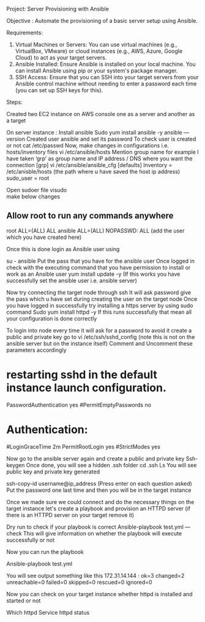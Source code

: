 Project: Server Provisioning with Ansible

Objective : Automate the provisioning of a basic server setup using Ansible.

Requirements:
1. Virtual Machines or Servers: You can use virtual machines (e.g., VirtualBox, VMware) or cloud instances (e.g., AWS, Azure, Google Cloud) to act as your target servers.
2. Ansible Installed: Ensure Ansible is installed on your local machine. You can install Ansible using pip or your system's package manager.
3. SSH Access: Ensure that you can SSH into your target servers from your Ansible control machine without needing to enter a password each time (you can set up SSH keys for this).

Steps:

Created two EC2 instance on AWS console one as a server and another as a target

On server instance :
Install ansible 
    Sudo yum install ansible -y
    ansible —version 
Created user ansible and set its password 
To check user is created or not 
    cat /etc/passwd
Now, make changes in configurations i.e. hosts/inventory files
vi /etc/ansible/hosts
Mention group name for example I have taken ‘grp’ as group name and IP address / DNS where you want the connection 
   [grp]
   <private ip address>
vi /etc/ansible/ansible_cfg
   [defaults]
   Inventory = /etc/anisble/hosts (the path where u have saved the host ip address)
   sudo_user = root

Open sudoer file 
visudo  
make below changes
  ## Allow root to run any commands anywhere 
  root    ALL=(ALL)       ALL
  ansible ALL=(ALL) NOPASSWD: ALL (add the user which you have created here)

Once this is done login as Ansible user using 

  su - ansible
Put the pass that you have for the ansible user
Once logged in check with the executing command that you have permission to install or work as an Ansible user 
yum install update -y
(If this works you have successfully set the ansible user i.e. ansible server)

Now try connecting the target node through 
 ssh <ip address>
It will ask password give the pass which u have set during creating the user on the target node
Once you have logged in successfully try installing a https server by using sudo command
 Sudo yum install httpd -y 
If this runs successfully that mean all your configuration is done correctly 


To login into node every time it will ask for a password to avoid it create a public and private key
go to vi /etc/ssh/sshd_config (note this is not on the ansible server but on the instance itself)
Comment and Uncomment these parameters accordingly
  # restarting sshd in the default instance launch configuration.
  PasswordAuthentication yes
  #PermitEmptyPasswords no

  # Authentication:
  #LoginGraceTime 2m
  PermitRootLogin yes
  #StrictModes yes

Now go to the ansible server again and create a public and private key 
  Ssh-keygen
Once done, you will see a hidden .ssh folder
  cd .ssh
  Ls
  You will see public key and private key generated

  ssh-copy-id username@ip_address 
(Press enter on each question asked)
Put the password one last time and then you will be in the target instance 


Once we made sure we could connect and do the necessary things on the target instance 
let's create a playbook and provision an HTTPD server (if there is an HTTPD server on your target remove it)

Dry run to check if your playbook is correct
  Ansible-playbook test.yml —check
This will give information on whether the playbook will execute successfully or not

Now you can run the playbook

Ansible-playbook test.yml

You will see output something like this 
172.31.14.144              : ok=3    changed=2    unreachable=0    failed=0    skipped=0    rescued=0    ignored=0  

Now you can check on your target instance whether httpd is installed and started or not

Which httpd
Service httpd status
